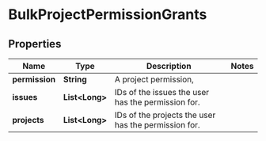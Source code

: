 # BulkProjectPermissionGrants

## Properties
Name | Type | Description | Notes
------------ | ------------- | ------------- | -------------
**permission** | **String** | A project permission, | 
**issues** | **List&lt;Long&gt;** | IDs of the issues the user has the permission for. | 
**projects** | **List&lt;Long&gt;** | IDs of the projects the user has the permission for. | 

